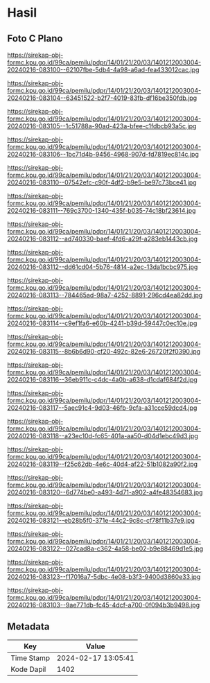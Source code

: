 # Hasil

## Foto C Plano

https://sirekap-obj-formc.kpu.go.id/99ca/pemilu/pdpr/14/01/21/20/03/1401212003004-20240216-083100--62107fbe-5db4-4a98-a6ad-fea433012cac.jpg

https://sirekap-obj-formc.kpu.go.id/99ca/pemilu/pdpr/14/01/21/20/03/1401212003004-20240216-083104--63451522-b2f7-4019-83fb-df16be350fdb.jpg

https://sirekap-obj-formc.kpu.go.id/99ca/pemilu/pdpr/14/01/21/20/03/1401212003004-20240216-083105--1c51788a-90ad-423a-bfee-c1fdbcb93a5c.jpg

https://sirekap-obj-formc.kpu.go.id/99ca/pemilu/pdpr/14/01/21/20/03/1401212003004-20240216-083106--1bc71d4b-9456-4968-907d-fd7819ec814c.jpg

https://sirekap-obj-formc.kpu.go.id/99ca/pemilu/pdpr/14/01/21/20/03/1401212003004-20240216-083110--07542efc-c90f-4df2-b9e5-be97c73bce41.jpg

https://sirekap-obj-formc.kpu.go.id/99ca/pemilu/pdpr/14/01/21/20/03/1401212003004-20240216-083111--769c3700-1340-435f-b035-74c18bf23614.jpg

https://sirekap-obj-formc.kpu.go.id/99ca/pemilu/pdpr/14/01/21/20/03/1401212003004-20240216-083112--ad740330-baef-4fd6-a29f-a283eb1443cb.jpg

https://sirekap-obj-formc.kpu.go.id/99ca/pemilu/pdpr/14/01/21/20/03/1401212003004-20240216-083112--dd61cd04-5b76-4814-a2ec-13da1bcbc975.jpg

https://sirekap-obj-formc.kpu.go.id/99ca/pemilu/pdpr/14/01/21/20/03/1401212003004-20240216-083113--784465ad-98a7-4252-8891-296cd4ea82dd.jpg

https://sirekap-obj-formc.kpu.go.id/99ca/pemilu/pdpr/14/01/21/20/03/1401212003004-20240216-083114--c9ef1fa6-e60b-4241-b39d-59447c0ec10e.jpg

https://sirekap-obj-formc.kpu.go.id/99ca/pemilu/pdpr/14/01/21/20/03/1401212003004-20240216-083115--8b6b6d90-cf20-492c-82e6-26720f2f0390.jpg

https://sirekap-obj-formc.kpu.go.id/99ca/pemilu/pdpr/14/01/21/20/03/1401212003004-20240216-083116--36eb911c-c4dc-4a0b-a638-d1cdaf684f2d.jpg

https://sirekap-obj-formc.kpu.go.id/99ca/pemilu/pdpr/14/01/21/20/03/1401212003004-20240216-083117--5aec91c4-9d03-46fb-9cfa-a31cce59dcd4.jpg

https://sirekap-obj-formc.kpu.go.id/99ca/pemilu/pdpr/14/01/21/20/03/1401212003004-20240216-083118--a23ec10d-fc65-401a-aa50-d04d1ebc49d3.jpg

https://sirekap-obj-formc.kpu.go.id/99ca/pemilu/pdpr/14/01/21/20/03/1401212003004-20240216-083119--f25c62db-4e6c-40d4-af22-51b1082a90f2.jpg

https://sirekap-obj-formc.kpu.go.id/99ca/pemilu/pdpr/14/01/21/20/03/1401212003004-20240216-083120--6d774be0-a493-4d71-a902-a4fe48354683.jpg

https://sirekap-obj-formc.kpu.go.id/99ca/pemilu/pdpr/14/01/21/20/03/1401212003004-20240216-083121--eb28b5f0-371e-44c2-9c8c-cf78f11b37e9.jpg

https://sirekap-obj-formc.kpu.go.id/99ca/pemilu/pdpr/14/01/21/20/03/1401212003004-20240216-083122--027cad8a-c362-4a58-be02-b9e88469d1e5.jpg

https://sirekap-obj-formc.kpu.go.id/99ca/pemilu/pdpr/14/01/21/20/03/1401212003004-20240216-083123--f17016a7-5dbc-4e08-b3f3-9400d3860e33.jpg

https://sirekap-obj-formc.kpu.go.id/99ca/pemilu/pdpr/14/01/21/20/03/1401212003004-20240216-083103--9ae771db-fc45-4dcf-a700-0f094b3b9498.jpg


## Metadata

| Key        | Value               |
| ---------- | ------------------- |
| Time Stamp | 2024-02-17 13:05:41 |
| Kode Dapil | 1402                |



